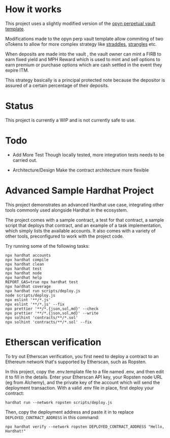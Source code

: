 # How it works
This project uses a slightly modified version of the [opyn perpetual vault template](https://github.com/opynfinance/perp-vault-templates).

Modifications made to the opyn perp vault template allow commiting of two oTokens to allow for more complex strategy like [straddles](https://www.investopedia.com/terms/s/straddle.asp), [strangles](https://www.investopedia.com/terms/s/strangle.asp) etc.

When deposits are made into the vault , the vault owner can mint a FIRB to earn fixed yield and MPH Reward which is used to mint and sell options to earn premium or purchase options which are cash settled in the event they expire ITM.

This strategy basically is a principal protected note because the depositor is assured of a certain percentage of their deposits.

# Status
This project is currently a WIP and is not currently safe to use.

# Todo
- Add More Test
Though locally tested, more integration tests needs to be carried out.

- Architecture/Design
Make the contract architecture more flexible

# Advanced Sample Hardhat Project

This project demonstrates an advanced Hardhat use case, integrating other tools commonly used alongside Hardhat in the ecosystem.

The project comes with a sample contract, a test for that contract, a sample script that deploys that contract, and an example of a task implementation, which simply lists the available accounts. It also comes with a variety of other tools, preconfigured to work with the project code.

Try running some of the following tasks:

```shell
npx hardhat accounts
npx hardhat compile
npx hardhat clean
npx hardhat test
npx hardhat node
npx hardhat help
REPORT_GAS=true npx hardhat test
npx hardhat coverage
npx hardhat run scripts/deploy.js
node scripts/deploy.js
npx eslint '**/*.js'
npx eslint '**/*.js' --fix
npx prettier '**/*.{json,sol,md}' --check
npx prettier '**/*.{json,sol,md}' --write
npx solhint 'contracts/**/*.sol'
npx solhint 'contracts/**/*.sol' --fix
```

# Etherscan verification

To try out Etherscan verification, you first need to deploy a contract to an Ethereum network that's supported by Etherscan, such as Ropsten.

In this project, copy the .env.template file to a file named .env, and then edit it to fill in the details. Enter your Etherscan API key, your Ropsten node URL (eg from Alchemy), and the private key of the account which will send the deployment transaction. With a valid .env file in place, first deploy your contract:

```shell
hardhat run --network ropsten scripts/deploy.js
```

Then, copy the deployment address and paste it in to replace `DEPLOYED_CONTRACT_ADDRESS` in this command:

```shell
npx hardhat verify --network ropsten DEPLOYED_CONTRACT_ADDRESS "Hello, Hardhat!"
```
